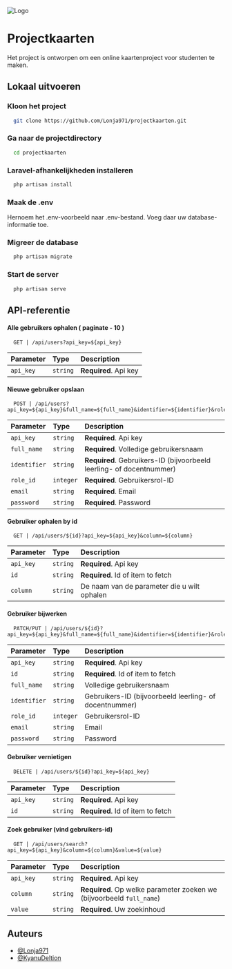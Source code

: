 
![Logo](https://ict-flex.nl/wp-content/uploads/2023/08/ICT-Flex-v2.png)


# Projectkaarten

Het project is ontworpen om een ​​online kaartenproject voor studenten te maken.


## Lokaal uitvoeren

### Kloon het project

```bash
  git clone https://github.com/Lonja971/projectkaarten.git
```

### Ga naar de projectdirectory

```bash
  cd projectkaarten
```

### Laravel-afhankelijkheden installeren

```bash
  php artisan install
```

### Maak de .env

Hernoem het .env-voorbeeld naar .env-bestand. Voeg daar uw database-informatie toe.

### Migreer de database

```bash
  php artisan migrate
```

### Start de server

```bash
  php artisan serve
```



## API-referentie

#### Alle gebruikers ophalen ( paginate - 10 )

```http
  GET | /api/users?api_key=${api_key}
```
| Parameter | Type     | Description                       |
| :-------- | :------- | :-------------------------------- |
| `api_key` | `string` | **Required**. Api key |

#### Nieuwe gebruiker opslaan

```http
  POST | /api/users?api_key=${api_key}&full_name=${full_name}&identifier=${identifier}&role_id=${role_id}&email=${email}&password=${password}
```

| Parameter | Type     | Description                       |
| :-------- | :------- | :-------------------------------- |
| `api_key` | `string` | **Required**. Api key |
| `full_name` | `string` | **Required**. Volledige gebruikersnaam |
| `identifier`    | `string` | **Required**. Gebruikers-ID (bijvoorbeeld leerling- of docentnummer) |
| `role_id`      | `integer` | **Required**. Gebruikersrol-ID |
| `email`      | `string` | **Required**. Email |
| `password`      | `string` | **Required**. Password |

#### Gebruiker ophalen by id

```http
  GET | /api/users/${id}?api_key=${api_key}&column=${column}
```

| Parameter | Type     | Description                       |
| :-------- | :------- | :-------------------------------- |
| `api_key` | `string` | **Required**. Api key |
| `id`      | `string` | **Required**. Id of item to fetch |
| `column`    | `string` | De naam van de parameter die u wilt ophalen |


#### Gebruiker bijwerken

```http
  PATCH/PUT | /api/users/${id}?api_key=${api_key}&full_name=${full_name}&identifier=${identifier}&role_id=${role_id}&email=${email}&password=${password}
```

| Parameter | Type     | Description                       |
| :-------- | :------- | :-------------------------------- |
| `api_key` | `string` | **Required**. Api key |
| `id`      | `string` | **Required**. Id of item to fetch |
| `full_name` | `string` | Volledige gebruikersnaam |
| `identifier`    | `string` | Gebruikers-ID (bijvoorbeeld leerling- of docentnummer) |
| `role_id`      | `integer` | Gebruikersrol-ID |
| `email`      | `string` | Email |
| `password`      | `string` | Password |

#### Gebruiker vernietigen

```http
  DELETE | /api/users/${id}?api_key=${api_key}
```

| Parameter | Type     | Description                       |
| :-------- | :------- | :-------------------------------- |
| `api_key` | `string` | **Required**. Api key |
| `id`      | `string` | **Required**. Id of item to fetch |

#### Zoek gebruiker (vind gebruikers-id)

```http
  GET | /api/users/search?api_key=${api_key}&column=${column}&value=${value}
```

| Parameter | Type     | Description                       |
| :-------- | :------- | :-------------------------------- |
| `api_key` | `string` | **Required**. Api key |
| `column` | `string` | **Required**. Op welke parameter zoeken we (bijvoorbeeld `full_name`) |
| `value` | `string` | **Required**. Uw zoekinhoud|


## Auteurs

- [@Lonja971](https://github.com/Lonja971)
- [@KyanuDeltion](https://github.com/KyanuDeltion)

